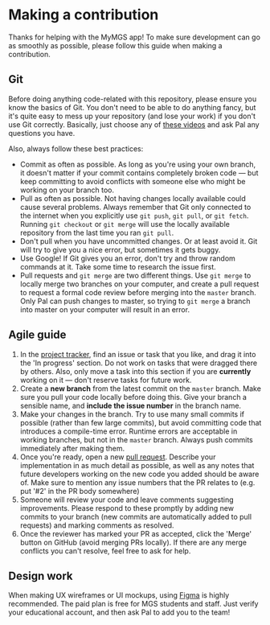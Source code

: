 # Making a contribution
Thanks for helping with the MyMGS app! To make sure development can go as smoothly as possible, please follow this guide when making a contribution.

## Git
Before doing anything code-related with this repository, please ensure you know the basics of Git. You don't need to be able to do anything fancy, but it's quite easy to mess up your repository (and lose your work) if you don't use Git correctly. Basically, just choose any of [these videos](https://www.youtube.com/results?search_query=git+tutorial) and ask Pal any questions you have.

Also, always follow these best practices:

- Commit as often as possible. As long as you're using your own branch, it doesn't matter if your commit contains completely broken code — but keep committing to avoid conflicts with someone else who might be working on your branch too.
- Pull as often as possible. Not having changes locally available could cause several problems. Always remember that Git only connected to the internet when you explicitly use `git push`, `git pull`, or `git fetch`. Running `git checkout` or `git merge` will use the locally available repository from the last time you ran `git pull`.
- Don't pull when you have uncommitted changes. Or at least avoid it. Git will try to give you a nice error, but sometimes it gets buggy.
- Use Google! If Git gives you an error, don't try and throw random commands at it. Take some time to research the issue first.
- Pull requests and `git merge` are two different things. Use `git merge` to locally merge two branches on your computer, and create a pull request to request a formal code review before merging into the `master` branch. Only Pal can push changes to master, so trying to `git merge` a branch into master on your computer will result in an error.

## Agile guide
1. In the [project tracker](https://github.com/My-MGS/my-mgs/projects/1), find an issue or task that you like, and drag it into the 'In progress' section. Do not work on tasks that were dragged there by others. Also, only move a task into this section if you are **currently** working on it — don't reserve tasks for future work.
2. Create a **new branch** from the latest commit on the `master` branch. Make sure you pull your code locally before doing this. Give your branch a sensible name, and **include the issue number** in the branch name.
3. Make your changes in the branch. Try to use many small commits if possible (rather than few large commits), but avoid committing code that introduces a compile-time error. Runtime errors are acceptable in working branches, but not in the `master` branch. Always push commits immediately after making them.
4. Once you're ready, open a new [pull request](https://github.com/My-MGS/my-mgs/pulls). Describe your implementation in as much detail as possible, as well as any notes that future developers working on the new code you added should be aware of. Make sure to mention any issue numbers that the PR relates to (e.g. put '#2' in the PR body somewhere)
5. Someone will review your code and leave comments suggesting improvements. Please respond to these promptly by adding new commits to your branch (new commits are automatically added to pull requests) and marking comments as resolved.
6. Once the reviewer has marked your PR as accepted, click the 'Merge' button on GitHub (avoid merging PRs locally). If there are any merge conflicts you can't resolve, feel free to ask for help.

## Design work
When making UX wireframes or UI mockups, using [Figma](https://www.figma.com/) is highly recommended. The paid plan is free for MGS students and staff. Just verify your educational account, and then ask Pal to add you to the team!
